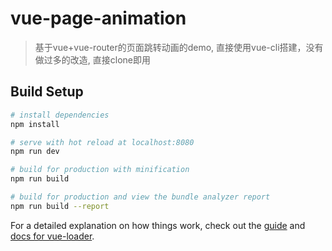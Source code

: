 # vue-page-animation

> 基于vue+vue-router的页面跳转动画的demo, 直接使用vue-cli搭建，没有做过多的改造, 直接clone即用

## Build Setup

``` bash
# install dependencies
npm install

# serve with hot reload at localhost:8080
npm run dev

# build for production with minification
npm run build

# build for production and view the bundle analyzer report
npm run build --report
```

For a detailed explanation on how things work, check out the [guide](http://vuejs-templates.github.io/webpack/) and [docs for vue-loader](http://vuejs.github.io/vue-loader).
